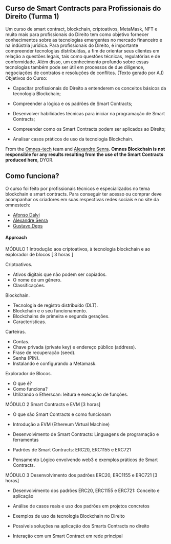 ## Curso de Smart Contracts para Profissionais do Direito (Turma 1)

Um curso de smart contract, blockchain, criptoativos, MetaMask, NFT e muito mais para profissionais do Direito tem como objetivo fornecer conhecimentos sobre as tecnologias emergentes no mercado financeiro e na indústria jurídica. Para profissionais do Direito, é importante compreender tecnologias distribuídas, a fim de orientar seus clientes em relação a questões legais, tais como questões técnicas, regulatórias e de conformidade. Além disso, um conhecimento profundo sobre essas tecnologias também pode ser útil em processos de due diligence, negociações de contratos e resoluções de conflitos. (Texto gerado por A.I)
Objetivos do Curso:

-   Capacitar profissionais do Direito a entenderem os conceitos básicos da tecnologia Blockchain;

-   Compreender a lógica e os padrões de Smart Contracts;

-   Desenvolver habilidades técnicas para iniciar na programação de Smart Contracts;

-   Compreender como os Smart Contracts podem ser aplicados ao Direito;

-   Analisar casos práticos de uso da tecnologia Blockchain.


From the [Omnes-tech](https://www.omnestech.org/) team and [Alexandre Senra](https://www.linkedin.com/in/alexandresenra/).
**Omnes Blockchain is not responsible for any results resulting from the use of the Smart Contracts produced here**, DYOR. 


## Como funciona?

O curso foi feito por profissionais técnicos e especializados no tema blockchain e smart contracts. 
Para conseguir ter acesso ou comprar deve acompanhar os criadores em suas respectivas redes sociais e no site da omnestech:

-   [Afonso Dalvi](https://www.linkedin.com/in/afonso-dalvi-711635112/)
-   [Alexandre Senra](https://www.linkedin.com/in/alexandresenra/)
-   [Gustavo Deps](https://www.linkedin.com/in/gustavo-deps/)

#### Approach

MÓDULO 1 Introdução aos criptoativos, à tecnologia blockchain e ao explorador de blocos [ 3 horas ]

Criptoativos.
- Ativos digitais que não podem ser copiados.
- O nome de um gênero.
- Classificações.

Blockchain.
- Tecnologia de registro distribuído (DLT).
- Blockchain e o seu funcionamento.
- Blockchains de primeira e segunda gerações.
- Características.

Carteiras.
- Contas.
- Chave privada (private key) e endereço público (address).
- Frase de recuperação (seed).
- Senha (PIN).
- Instalando e configurando a Metamask.

Explorador de Blocos.
- O que é?
- Como funciona?
- Utilizando o Etherscan: leitura e execução de funções.



MÓDULO 2 Smart Contracts e EVM [3 horas]

- O que são Smart Contracts e como funcionam

- Introdução a EVM (Ethereum Virtual Machine)

- Desenvolvimento de Smart Contracts: Linguagens de programação e ferramentas

- Padrões de Smart Contracts: ERC20, ERC1155 e ERC721

- Pensamento Lógico envolvendo web3 e exemplos práticos de Smart Contracts.



MÓDULO 3 Desenvolvimento dos padrões ERC20, ERC1155 e ERC721 [3 horas]

- Desenvolvimento dos padrões ERC20, ERC1155 e ERC721: Conceito e aplicação

- Análise de casos reais e uso dos padrões em projetos concretos

- Exemplos de uso da tecnologia Blockchain no Direito

- Possíveis soluções na aplicação dos Smarts Contracts no direito

- Interação com um Smart Contract em rede principal

